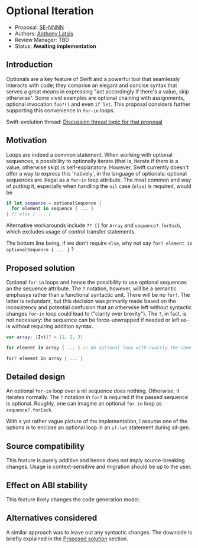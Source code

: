 # Optional Iteration

* Proposal: [SE-NNNN](NNNN-filename.md)
* Authors: [Anthony Latsis](https://github.com/AnthonyLatsis)
* Review Manager: TBD
* Status: **Awaiting implementation**

## Introduction

Optionals are a key feature of Swift and a powerful tool that seamlessly interacts with code;
they comprise an elegant and concise syntax that serves a great means in expressing
"act accordingly if there's a value, skip otherwise".
Some vivid examples are optional chaining with assignments, optional invocation `foo?()` and even `if let`. This proposal considers further supporting this convenience in `for-in` loops.

Swift-evolution thread: [Discussion thread topic for that proposal](https://forums.swift.org/t/another-try-at-allowing-optional-iteration/14376?u=anthonylatsis)

## Motivation

Loops are indeed a common statement. When working with optional sequences, a possibility to optionally iterate
(that is, iterate if there is a value, otherwise skip) is self-explanatory. However, Swift currently doesn't offer a way to express
this 'natively', in the language of optionals: optional sequences are illegal as a `for-in` loop attribute. The most common and way of putting it,
especially when handling the `nil` case (`else`) is required, would be

```swift
if let sequence = optionalSequence {
  for element in sequence { ... }
} // else { ... }
```

Alternative workarounds include `?? []` for `Array` and `sequence?.forEach`, which excludes usage of control transfer statements.

The bottom line being, if we don't require `else`, why not say `for? element in optionalSequence { ... }` ?

## Proposed solution

Optional `for-in` loops and hence the possibility to use optional sequences an the sequence attribute. The `?` notation, however, will be a semantic
emphasys rather than a functional syntactic unit. There will be no `for!`. The latter is redundant, but this decision was primarily
made based on the incosistency and potential confusion that an otherwise left without syntactic changes `for-in` loop could lead to
("clarity over brevity"). The `?`, in fact, is not necessary: the sequence can be force-unwrapped if needed or left as-is
without requiring addition syntax.

``` swift
var array: [Int]? = [1, 2, 3]

for element in array { ... } // An optional loop with exactly the same syntax is considered a source of confusion

for? element in array { ... }

```

## Detailed design

An optional `for-in` loop over a nil sequence does nothing. Otherwise, it iterates normally. The `?` notation in `for?` is
required if the passed sequence is optional. Roughly, one can imagine an optional `for-in` loop as `sequence?.forEach`.

With a yet rather vague picture of the implementation, I assume one of the options is to enclose an optional loop in an `if-let` statement during sil-gen.

## Source compatibility

This feature is purely additive and hence does not imply source-breaking changes.
Usage is context-sensitive and migration should be up to the user.

## Effect on ABI stability

This feature likely changes the code generation model.

## Alternatives considered

A similar approach was to leave out any syntactic changes. The downside is briefly explained in the
[Proposed solution](#proposed-solution) section.
